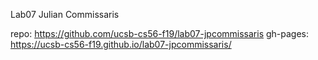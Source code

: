 Lab07 Julian Commissaris

repo: https://github.com/ucsb-cs56-f19/lab07-jpcommissaris
gh-pages: https://ucsb-cs56-f19.github.io/lab07-jpcommissaris/

